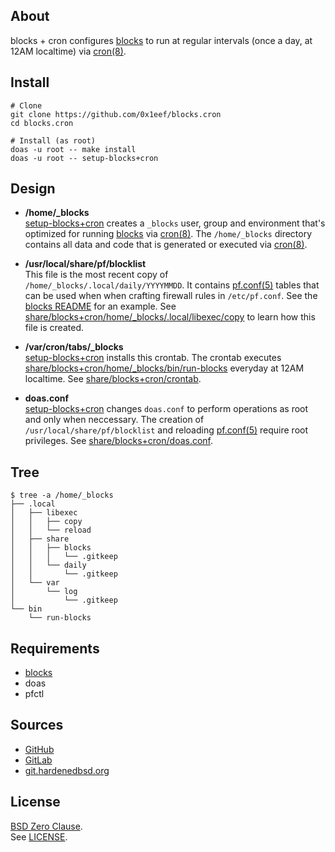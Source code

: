 ## About

blocks + cron configures
[blocks](https://github.com/0x1eef/blocks#readme)
to run at regular intervals (once a day, at 12AM localtime)
via [cron(8)](https://man.freebsd.org/cgi/man.cgi?cron(8)).

## Install

    # Clone
    git clone https://github.com/0x1eef/blocks.cron
    cd blocks.cron

    # Install (as root)
    doas -u root -- make install
    doas -u root -- setup-blocks+cron

## Design

* **/home/_blocks** <br>
  [setup-blocks+cron](bin/setup-blocks+cron) creates a
  `_blocks` user, group and environment that's optimized for
  running
  [blocks](https://github.com/0x1eef/blocks#readme) via
  [cron(8)](https://man.freebsd.org/cgi/man.cgi?cron(8)). The `/home/_blocks`
  directory contains all data and code that is generated or executed via
  [cron(8)](https://man.freebsd.org/cgi/man.cgi?cron(8)).

* **/usr/local/share/pf/blocklist** <br>
  This file is the most recent copy of `/home/_blocks/.local/daily/YYYYMMDD`. It
  contains [pf.conf(5)](https://man.freebsd.org/cgi/man.cgi?pf.conf(5)) tables that
  can be used when when crafting firewall rules in `/etc/pf.conf`. See the
  [blocks README](https://github.com/0x1eef/blocks#readme)
  for an example. See
  [share/blocks+cron/home/_blocks/.local/libexec/copy](share/blocks+cron/home/_blocks/.local/libexec/copy)
  to learn how this file is created.

* **/var/cron/tabs/_blocks** <br>
  [setup-blocks+cron](bin/setup-blocks+cron) installs this crontab.
  The crontab executes
  [share/blocks+cron/home/_blocks/bin/run-blocks](share/blocks+cron/home/_blocks/bin/run-blocks)
  everyday at 12AM localtime. See
  [share/blocks+cron/crontab](share/blocks+cron/cron).

* **doas.conf** <br>
  [setup-blocks+cron](setup-blocks+cron) changes `doas.conf` to perform
  operations as root and only when neccessary. The creation of `/usr/local/share/pf/blocklist`
  and reloading
  [pf.conf(5)](https://man.freebsd.org/cgi/man.cgi?pf.conf(5))
  require root privileges.
  See [share/blocks+cron/doas.conf](share/blocks+cron/doas.conf).

## Tree

    $ tree -a /home/_blocks
    ├── .local
    │   ├── libexec
    │   │   ├── copy
    │   │   └── reload
    │   ├── share
    │   │   ├── blocks
    │   │   │   └── .gitkeep
    │   │   └── daily
    │   │       └── .gitkeep
    │   └── var
    │       └── log
    │           └── .gitkeep
    └── bin
        └── run-blocks

## Requirements

* [blocks](https://github.com/0x1eef/blocks#readme)
* doas
* pfctl

## Sources

* [GitHub](https://github.com/0x1eef/blocks.cron)
* [GitLab](https://gitlab.com/0x1eef/blocks.cron)
* [git.hardenedbsd.org](https://git.hardenedbsd.org/0x1eef/blocks.cron)

## License

[BSD Zero Clause](https://choosealicense.com/licenses/0bsd/).
<br>
See [LICENSE](./LICENSE).
